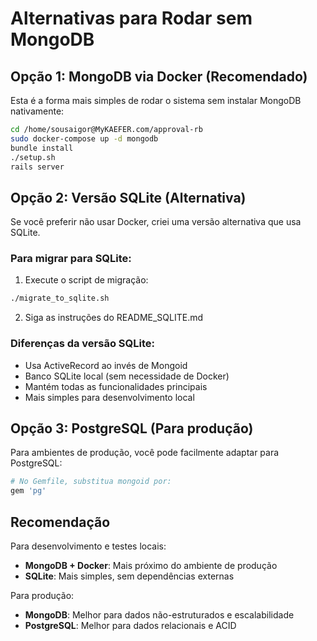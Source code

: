 # Alternativas para Rodar sem MongoDB

## Opção 1: MongoDB via Docker (Recomendado)
Esta é a forma mais simples de rodar o sistema sem instalar MongoDB nativamente:

```bash
cd /home/sousaigor@MyKAEFER.com/approval-rb
sudo docker-compose up -d mongodb
bundle install
./setup.sh
rails server
```

## Opção 2: Versão SQLite (Alternativa)
Se você preferir não usar Docker, criei uma versão alternativa que usa SQLite.

### Para migrar para SQLite:

1. Execute o script de migração:
```bash
./migrate_to_sqlite.sh
```

2. Siga as instruções do README_SQLITE.md

### Diferenças da versão SQLite:
- Usa ActiveRecord ao invés de Mongoid
- Banco SQLite local (sem necessidade de Docker)
- Mantém todas as funcionalidades principais
- Mais simples para desenvolvimento local

## Opção 3: PostgreSQL (Para produção)
Para ambientes de produção, você pode facilmente adaptar para PostgreSQL:

```ruby
# No Gemfile, substitua mongoid por:
gem 'pg'
```

## Recomendação
Para desenvolvimento e testes locais:
- **MongoDB + Docker**: Mais próximo do ambiente de produção
- **SQLite**: Mais simples, sem dependências externas

Para produção:
- **MongoDB**: Melhor para dados não-estruturados e escalabilidade
- **PostgreSQL**: Melhor para dados relacionais e ACID
